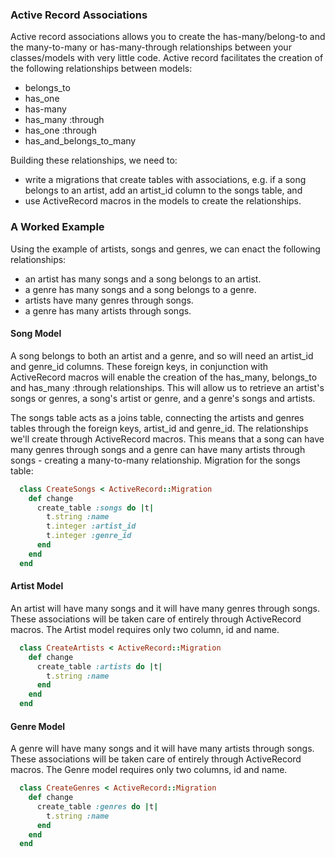 ### Active Record Associations

Active record associations allows you to create the has-many/belong-to and the many-to-many or has-many-through relationships between your classes/models with very little code. Active record facilitates the creation of the following relationships between models:
 * belongs_to
 * has_one
 * has-many
 * has_many :through
 * has_one :through
 * has_and_belongs_to_many

Building these relationships, we need to:
 * write a migrations that create tables with associations, e.g. if a song belongs to an artist, add an artist_id column to the songs table, and
 * use ActiveRecord macros in the models to create the relationships.


### A Worked Example

Using the example of artists, songs and genres, we can enact the following relationships:
  * an artist has many songs and a song belongs to an artist.
  * a genre has many songs and a song belongs to a genre.
  * artists have many genres through songs.
  * a genre has many artists through songs.

#### Song Model

A song belongs to both an artist and a genre, and so will need an artist_id and genre_id columns. These foreign keys, in conjunction with ActiveRecord macros will enable the creation of the has_many, belongs_to and has_many :through relationships. This will allow us to retrieve an artist's songs or genres, a song's artist or genre, and a genre's songs and artists.

The songs table acts as a joins table, connecting the artists and genres tables through the foreign keys, artist_id and genre_id. The relationships we'll create through ActiveRecord macros. This means that a song can have many genres through songs and a genre can have many artists through songs - creating a many-to-many relationship. Migration for the songs table:

```ruby
  class CreateSongs < ActiveRecord::Migration
    def change
      create_table :songs do |t|
        t.string :name
        t.integer :artist_id
        t.integer :genre_id
      end
    end
  end
```

#### Artist Model

An artist will have many songs and it will have many genres through songs. These associations will be taken care of entirely through ActiveRecord macros. The Artist model requires only two column, id and name.

```ruby
  class CreateArtists < ActiveRecord::Migration
    def change
      create_table :artists do |t|
        t.string :name
      end
    end
  end
```

#### Genre Model

A genre will have many songs and it will have many artists through songs. These associations will be taken care of entirely through ActiveRecord macros. The Genre model requires only two columns, id and name.

```ruby
  class CreateGenres < ActiveRecord::Migration
    def change
      create_table :genres do |t|
        t.string :name
      end
    end
  end
```
